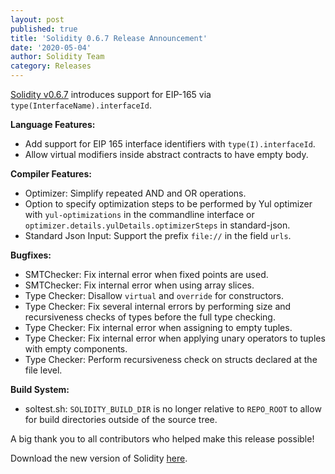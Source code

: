 ```yaml
---
layout: post
published: true
title: 'Solidity 0.6.7 Release Announcement'
date: '2020-05-04'
author: Solidity Team
category: Releases
---
```


[Solidity v0.6.7](https://github.com/ethereum/solidity/releases/tag/v0.6.7) introduces support for EIP-165 via `type(InterfaceName).interfaceId`.

**Language Features:**

- Add support for EIP 165 interface identifiers with `type(I).interfaceId`.
- Allow virtual modifiers inside abstract contracts to have empty body.

**Compiler Features:**

- Optimizer: Simplify repeated AND and OR operations.
- Option to specify optimization steps to be performed by Yul optimizer with `yul-optimizations` in the commandline interface or `optimizer.details.yulDetails.optimizerSteps` in standard-json.
- Standard Json Input: Support the prefix `file://` in the field `urls`.

**Bugfixes:**

- SMTChecker: Fix internal error when fixed points are used.
- SMTChecker: Fix internal error when using array slices.
- Type Checker: Disallow `virtual` and `override` for constructors.
- Type Checker: Fix several internal errors by performing size and recursiveness checks of types before the full type checking.
- Type Checker: Fix internal error when assigning to empty tuples.
- Type Checker: Fix internal error when applying unary operators to tuples with empty components.
- Type Checker: Perform recursiveness check on structs declared at the file level.

**Build System:**

- soltest.sh: `SOLIDITY_BUILD_DIR` is no longer relative to `REPO_ROOT` to allow for build directories outside of the source tree.

A big thank you to all contributors who helped make this release possible!

Download the new version of Solidity [here](https://github.com/ethereum/solidity/releases/tag/v0.6.7).
